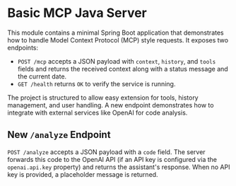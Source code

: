 # Basic MCP Java Server

This module contains a minimal Spring Boot application that demonstrates how to handle
Model Context Protocol (MCP) style requests. It exposes two endpoints:

- `POST /mcp` accepts a JSON payload with `context`, `history`, and `tools` fields and
  returns the received context along with a status message and the current date.
- `GET /health` returns `OK` to verify the service is running.

The project is structured to allow easy extension for tools, history management,
and user handling. A new endpoint demonstrates how to integrate with external
services like OpenAI for code analysis.

## New `/analyze` Endpoint

`POST /analyze` accepts a JSON payload with a `code` field. The server forwards
this code to the OpenAI API (if an API key is configured via the
`openai.api.key` property) and returns the assistant's response. When no API key
is provided, a placeholder message is returned.

